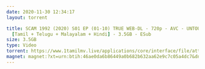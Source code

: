 ```yaml
---
date: 2020-11-30 12:34:17
layout: torrent

title: SCAM 1992 (2020) S01 EP (01-10) TRUE WEB-DL - 720p - AVC - UNTOUCHED -
  [Tamil + Telugu + Malayalam + Hindi] - 3.5GB - ESub
size: 3.5GB
type: Video
torrent: https://www.1tamilmv.live/applications/core/interface/file/attachment.php?id=69377
magnet: magnet:?xt=urn:btih:46ae0da6b86449a0b682b632aa62e9c7c05a4dc7&dn=www.1TamilMV.live%20-%20SCAM%201992%20(2020)%20S01%20EP%20(01-10)%20TRUE%20WEB-DL%20-%20720p%20-%20%5bTam%20%2b%20Tel%20%2b%20Mal%20%2b%20Hin%5d%20-%203.5GB%20-%20ESub&tr=udp%3a%2f%2fp4p.arenabg.com%3a1337%2fannounce&tr=http%3a%2f%2fpow7.com%3a80%2fannounce&tr=udp%3a%2f%2ftracker.tiny-vps.com%3a6969%2fannounce&tr=http%3a%2f%2ftracker2.itzmx.com%3a6961%2fannounce&tr=udp%3a%2f%2f151.80.120.114%3a2710%2fannounce&tr=udp%3a%2f%2f9.rarbg.com%3a2790%2fannounce&tr=udp%3a%2f%2f9.rarbg.to%3a2740%2fannounce&tr=udp%3a%2f%2fopen.stealth.si%3a80%2fannounce&tr=udp%3a%2f%2ftracker.leechers-paradise.org%3a6969%2fannounce&tr=udp%3a%2f%2ftracker.opentrackr.org%3a1337%2fannounce&tr=http%3a%2f%2ft.nyaatracker.com%3a80%2fannounce
---
```

